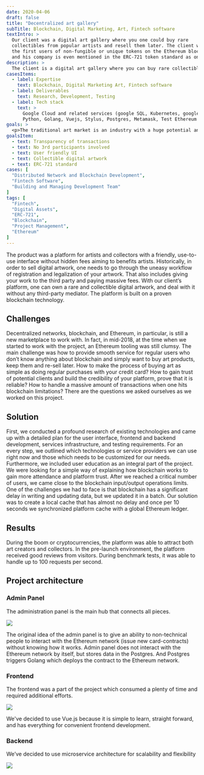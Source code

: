 ```yaml
---
date: 2020-04-06
draft: false
title: "Decentralized art gallery"
subTitle: Blockchain, Digital Marketing, Art, Fintech software
textIntro: >
  Our client was a digital art gallery where you one could buy rare 
  collectibles from popular artists and resell them later. The client was among 
  the first users of non-fungible or unique tokens on the Ethereum blockchain 
  and his company is even mentioned in the ERC-721 token standard as one of the successful early examples.
description: >
  The client is a digital art gallery where you can buy rare collectibles from popular artists and resell it later. The client was the first adaptor of non-fungible or unique tokens on the Ethereum blockchain and his company is even mentioned in the ERC-721 token standard as one of the early examples.
casesItems:
  - label: Expertise
    text: Blockchain, Digital Marketing Art, Fintech software
  - label: Deliverables
    text: Research, Development, Testing
  - label: Tech stack
    text: >
      Google Cloud and related services (google SQL, Kubernetes, google build, cloud functions). 
      Python, Golang, Vuejs, Stylus, Postgres, Metamask, Test Ethereum networks.
goals: >
  <p>The traditional art market is an industry with a huge potential and capitalization of $67.4 billion in sales in 2018. Traditionally, buyers acquire art items for holding them and re-selling in the future. Our Client decided to use a well-known mechanism when every buyer could profit and increase the assets value by simply holding them. Cherry-picking the platform allowed to sell one’s assets on other platforms and use the digital verification system to confirm the owner of the original art.</p>
goalsItem:
  - text: Transparency of transactions
  - text: No 3rd participants involved
  - text: User friendly UI
  - text: Collectible digital artwork
  - text: ERC-721 standard
cases: [
  "Distributed Network and Blockchain Development",
  "Fintech Software",
  "Building and Managing Development Team"
]
tags: [
  "Fintech",
  "Digital Assets",
  "ERC-721",
  "Blockchain",
  "Project Management",
  "Ethereum"
]
---
```


The product was a platform for artists and collectors with a friendly, use-to-use interface without hidden fees aiming to benefits artists. Historically, in order to sell digital artwork, one needs to go through the uneasy workflow of registration and legalization of your artwork. That also includes giving your work to the third party and paying massive fees. With our client’s platform, one can own a rare and collectible digital artwork, and deal with it without any third-party mediator. The platform is built on a proven blockchain technology.

## Challenges

Decentralized networks, blockchain, and Ethereum, in particular, is still a new marketplace to work with. In fact, in mid-2018, at the time when we started to work with the project, an Ethereum tooling was still clumsy. The main challenge was how to provide smooth service for regular users who don’t know anything about blockchain and simply want to buy art products, keep them and re-sell later. How to make the process of buying art as simple as doing regular purchases with your credit card? How to gain trust of potential clients and build the credibility of your platform, prove that it is reliable? How to handle a massive amount of transactions when one hits blockchain limitations? There are the questions we asked ourselves as we worked on this project.

## Solution

First, we conducted a profound research of existing technologies and came up with a detailed plan for the user interface, frontend and backend development, services infrastructure, and testing requirements. For an every step, we outlined which technologies or service providers we can use right now and those which needs to be customized for our needs. Furthermore, we included user education as an integral part of the project. We were looking for a simple way of explaining how blockchain works to gain more attendance and platform trust. After we reached a critical number of users, we came close to the blockchain input/output operations limits. One of the challenges we had to face is that blockchain has a significant delay in writing and updating data, but we updated it in a batch. Our solution was to create a local cache that has almost no delay and once per 10 seconds we synchronized platform cache with a global Ethereum ledger.

## Results

During the boom or cryptocurrencies, the platform was able to attract both art creators and collectors. In the pre-launch environment, the platform received good reviews from visitors. During benchmark tests, it was able to handle up to 100 requests per second.

## Project architecture

### Admin Panel

The administration panel is the main hub that connects all pieces.

![](/images/cases/img-1.png)

The original idea of the admin panel is to give an ability to non-technical people to interact with the Ethereum network (issue new card-contracts) without knowing how it works. Admin panel does not interact with the Ethereum network by itself, but stores data in the Postgres. And Postgres triggers Golang which deploys the contract to the Ethereum network.

### Frontend

The frontend was a part of the project which consumed a plenty of time and required additional efforts.

![](/images/cases/img-1.png)

We've decided to use Vue.js because it is simple to learn, straight forward, and has everything for convenient frontend development.

### Backend

We’ve decided to use microservice architecture for scalability and flexibility

![](/images/cases/img-2.png)